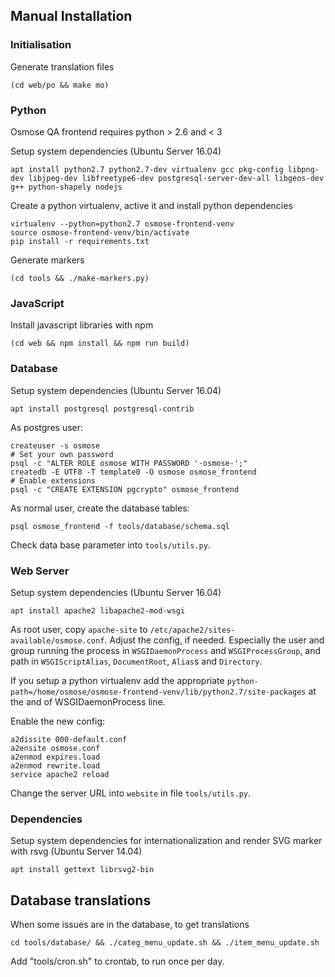 Manual Installation
-------------------

### Initialisation

Generate translation files
```
(cd web/po && make mo)
```


### Python

Osmose QA frontend requires python > 2.6 and < 3

Setup system dependencies (Ubuntu Server 16.04)
```
apt install python2.7 python2.7-dev virtualenv gcc pkg-config libpng-dev libjpeg-dev libfreetype6-dev postgresql-server-dev-all libgeos-dev g++ python-shapely nodejs
```

Create a python virtualenv, active it and install python dependencies
```
virtualenv --python=python2.7 osmose-frontend-venv
source osmose-frontend-venv/bin/activate
pip install -r requirements.txt
```

Generate markers
```
(cd tools && ./make-markers.py)
```


### JavaScript

Install javascript libraries with npm
```
(cd web && npm install && npm run build)
```


### Database

Setup system dependencies (Ubuntu Server 16.04)
```
apt install postgresql postgresql-contrib
```

As postgres user:
```
createuser -s osmose
# Set your own password
psql -c "ALTER ROLE osmose WITH PASSWORD '-osmose-';"
createdb -E UTF8 -T template0 -O osmose osmose_frontend
# Enable extensions
psql -c "CREATE EXTENSION pgcrypto" osmose_frontend
```

As normal user, create the database tables:
```
psql osmose_frontend -f tools/database/schema.sql
```

Check data base parameter into `tools/utils.py`.


### Web Server

Setup system dependencies (Ubuntu Server 16.04)
```
apt install apache2 libapache2-mod-wsgi
```

As root user, copy `apache-site` to `/etc/apache2/sites-available/osmose.conf`.
Adjust the config, if needed. Especially the user and group running the process in
`WSGIDaemonProcess` and `WSGIProcessGroup`, and path in `WSGIScriptAlias`,
`DocumentRoot`, `Alias`s and `Directory`.

If you setup a python virtualenv add the appropriate `python-path=/home/osmose/osmose-frontend-venv/lib/python2.7/site-packages`
at the and of WSGIDaemonProcess line.

Enable the new config:
```
a2dissite 000-default.conf
a2ensite osmose.conf
a2enmod expires.load
a2enmod rewrite.load
service apache2 reload
```

Change the server URL into `website` in file `tools/utils.py`.


### Dependencies

Setup system dependencies for internationalization and render SVG marker with rsvg (Ubuntu Server 14.04)
```
apt install gettext librsvg2-bin
```

Database translations
---------------------

When some issues are in the database, to get translations
```
cd tools/database/ && ./categ_menu_update.sh && ./item_menu_update.sh
```

Add "tools/cron.sh" to crontab, to run once per day.
